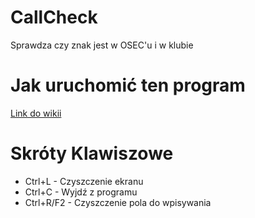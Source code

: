 # CallCheck
Sprawdza czy znak jest w OSEC'u i w klubie
# Jak uruchomić ten program
[Link do wikii](https://github.com/MaciejKtosiowski/CallCheck/wiki/Instalacja)
# Skróty Klawiszowe
* Ctrl+L - Czyszczenie ekranu
* Ctrl+C - Wyjdź z programu
* Ctrl+R/F2 - Czyszczenie pola do wpisywania
